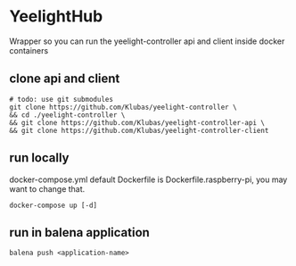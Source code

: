 # YeelightHub

Wrapper so you can run the yeelight-controller api and client inside docker containers

## clone api and client
    
    # todo: use git submodules
    git clone https://github.com/Klubas/yeelight-controller \
    && cd ./yeelight-controller \
    && git clone https://github.com/Klubas/yeelight-controller-api \
    && git clone https://github.com/Klubas/yeelight-controller-client  

## run locally
docker-compose.yml default Dockerfile is Dockerfile.raspberry-pi, you may want to change that.

    docker-compose up [-d]

## run in balena application

    balena push <application-name>
    
